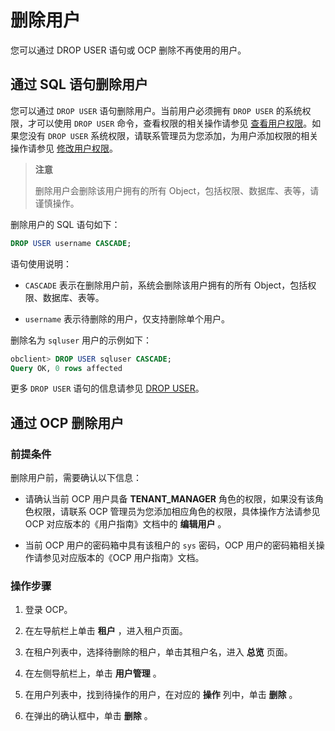 # 删除用户

您可以通过 DROP USER 语句或 OCP 删除不再使用的用户。

## 通过 SQL 语句删除用户

您可以通过 `DROP USER` 语句删除用户。当前用户必须拥有 `DROP USER` 的系统权限，才可以使用 `DROP USER` 命令，查看权限的相关操作请参见 [查看用户权限](../2.oracle-3/4.view-user-permissions.md)。如果您没有 `DROP USER` 系统权限，请联系管理员为您添加，为用户添加权限的相关操作请参见 [修改用户权限](../2.oracle-3/5.modify-user-permissions-1.md)。

>**注意**
>
>删除用户会删除该用户拥有的所有 Object，包括权限、数据库、表等，请谨慎操作。

删除用户的 SQL 语句如下：

```sql
DROP USER username CASCADE;
```

语句使用说明：

* `CASCADE` 表示在删除用户前，系统会删除该用户拥有的所有 Object，包括权限、数据库、表等。

* `username` 表示待删除的用户，仅支持删除单个用户。

删除名为 `sqluser` 用户的示例如下：

```sql
obclient> DROP USER sqluser CASCADE;
Query OK, 0 rows affected
```

更多 `DROP USER` 语句的信息请参见 [DROP USER](../../../../../11.sql-reference-oracle-mode/9.sql-statement-1/1.DDL-1/42.drop-user-1.md)。

## 通过 OCP 删除用户

### 前提条件

删除用户前，需要确认以下信息：

* 请确认当前 OCP 用户具备 **TENANT_MANAGER** 角色的权限，如果没有该角色权限，请联系 OCP 管理员为您添加相应角色的权限，具体操作方法请参见 OCP 对应版本的《用户指南》文档中的 **编辑用户** 。

* 当前 OCP 用户的密码箱中具有该租户的 `sys` 密码，OCP 用户的密码箱相关操作请参见对应版本的《OCP 用户指南》文档。

### 操作步骤

1. 登录 OCP。

2. 在左导航栏上单击 **租户** ，进入租户页面。

3. 在租户列表中，选择待删除的租户，单击其租户名，进入 **总览** 页面。

4. 在左侧导航栏上，单击 **用户管理** 。

5. 在用户列表中，找到待操作的用户，在对应的 **操作** 列中，单击 **删除** 。

6. 在弹出的确认框中，单击 **删除** 。
